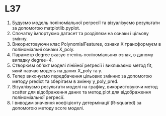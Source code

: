 # L37

1. Будуємо модель поліноміальної регресії та візуалізуємо результати за допомогою matplotlib.pyplot.
2. Спочатку імпортуємо датасет та розділяєм на ознаки і цільову змінну.
3. Використовуючи клас PolynomialFeatures, ознаки X трансформуєм в поліноміальні ознаки X_poly.
4. Параметр degree вказує степінь поліноміальних ознак, в даному випадку degree=4.
5. Створюєм об'єкт моделі лінійної регресії і викликаємо метод fit, який навчає модель на даних X_poly та y.
6. Тепер виконуємо передбачення цільових змінних за допомогою методу predict та зберігаєм в змінну y_poly_pred.
7. Візуалізуємо результати моделі на графіку, використовуючи метод scatter для відображення даних та метод plot для відображення поліноміальної регресії.
8. І виводим значення коефіцієнту детермінації (R-squared) за допомогою методу score моделі.
